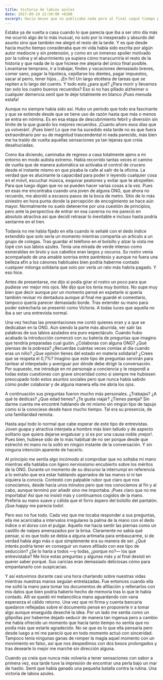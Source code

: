 ```yaml
---
title: Victoria de labios azules 
date: 2017-09-19 22:59:00 +0100
excerpt: Hacía meses que no publicaba nada pero al final saqué tiempo para escribir este relato, basado muy libremente en una experiencia personal.
---
```

Estaba ya de vuelta a casa cuando lo que parecía que iba a ser otro día más me ocurrió algo de lo más inusual, no solo por lo inesperado y absurdo del asunto sino que también me alegró el resto de la tarde. Y es que desde hacía mucho tiempo consideraba que mi vida había sido escrita por algún autor mediocre y sin pretensión, y como en un inmenso spoiler motivado por la rutina y el aburrimiento ya supiera cómo transcurriría el resto de la historia y que nada de lo que hiciese me alejaría del único final posible. Levantarse temprano, ir a trabajar, findes y vacaciones demasiado breves, comer sano, pagar la hipoteca, cepillarse los dientes, pagar impuestos, sacar al perro, tener hijos… ¡En fin! Un largo etcétera de tareas que se repiten a lo largo del cuento. Y todo esto ¿para qué? ¿Para morir y llevarnos tan solo los cuatro buenos recuerdos? Eso si no has pillado alzheimer o cualquier demencia senil que te deje totalmente en blanco ¡Pues menuda estafa!

Aunque no siempre había sido así. Hubo un periodo que todo era fascinante y que se extiende desde que se tiene uso de razón hasta que más o menos se entra en nómina. Es en esa etapa de descubrimiento febril y diversión sin límite de la que guardo los mejores recuerdos. ¡Cuanto añoro esos días que ya volverán!. ¡Pues bien! Lo que me ha sucedido esta tarde no es que fuera extraordinario por su de magnitud trascendental ni nada parecido, más bien me ha traído de vuelta aquellas sensaciones ya tan lejanas que creía desahuciadas.

Como iba diciendo, caminaba de regreso a casa totalmente ajeno a mi entorno en modo autista extremo. Había recorrido tantas veces el camino de vuelta que de manera automática se activaba el control de crucero desde el instante mismo en que pisaba la calle al salir de la oficina. La verdad que es alucinante la capacidad para poder ir leyendo cualquier cosa en el móvil, escuchar música, esquivar peatones y evitar que te atropellen. Para que luego digan que no se pueden hacer varias cosas a la vez. Pues en esas me encontraba cuando una joven de alguna ONG, que ahora no recuerdo, me abordó a escasos pasos de la boca de metro. Sitio de lo más siniestro en hora punta donde la percepción de encogimiento se hace aún mayor. Normalmente no suelo detenerme por una cuestión de principios, pero ante la perspectiva de entrar en esa caverna no me pareció en absoluto atractiva así que decidí retrasar lo inevitable e incluso hasta podría sentarme en el tren.

Todavía no me había fijado en ella cuando le señalé con el dedo índice extendido que solo sería un momento mientras compartía un artículo a un grupo de colegas. Tras guardar el teléfono en el bolsillo y alzar la vista me topé con sus labios azules. Tenía una mirada de verde intenso como esmeraldas en bruto y sus cabellos eran largos y oscuros. Su rostro venía acompañado de una amable sonrisa entre paréntesis y aunque no fuera una belleza afín a los cánones habituales bien podría haberme contado cualquier milonga solidaria que solo por verla un rato más habría pagado. Y eso hice.

Antes de presentarse, me dijo si podía girar el rostro un poco para que pudiese ver mejor mis ojos. Me dijo que los tenía muy bonitos. No supe muy bien que decir aunque por un momento pensé en espetarle si quería también revisar mi dentadura aunque al final me guardé el comentario, tampoco quería parecer demasiado borde. Tras extender su mano para poder estrecharla se presentó como Victoria. A todas luces que aquella no iba a ser una entrevista normal.

Una vez hechas las presentaciones me contó quienes eran y a que se dedicaban en la ONG. Aún siendo la parte más aburrida, ver salir las palabras de sus labios azulados era puro espectáculo. Cuando hubo acabado la introducción comenzó con su batería de preguntas que imagino que tendría preparadas cual guión. ¿Colaboras con alguna ONG? ¿Qué piensas de la pobreza? ¿Recuerdas cuántas veces comías al día cuando eras un niño? ¿Que opinión tienes del estado en materia solidaria? ¿Crees que se respeta el 0,7%? Imagino que este tipo de preguntas servirán para tantear al interpelado y averiguar por dónde debe dirigir la conversación. Por supuesto, me introduje en mi personaje a conciencia y le respondí a todas estas cuestiones con grave sinceridad como si siempre me hubiesen preocupado todo estos asuntos sociales pero que nunca había sabido cómo poder colaborar y de alguna manera ella me abría los ojos.

A continuación sus preguntas fueron mucho más personales. ¿Trabajas? ¿A qué te dedicas? ¿Que edad tienes? ¿Te gusta viajar? ¿Tienes pareja? Sin darme cuenta me encontré hablando de mí mismo sin ningún tipo de tapujo como si la conociese desde hace mucho tiempo. Tal era su presencia, de una familiaridad remota.

Hasta aquí todo lo normal que cabe esperar de este tipo de entrevistas. Joven guapa y atractiva interpela a hombre más bien talludo y de aspecto solitario que quiera dejarse engatusar y si es por una causa noble ¡mejor!. Pues bien, hubiese sido de lo más habitual de no ser porque desde que estrechó mi mano no la soltó en ningún instante de la conversación. Y sin ninguna intención aparente de hacerlo.

Al principio me sentía algo incómodo al comprobar que no soltaba mi mano mientras ella hablaba con ligero nerviosismo encubierto sobre los méritos de la ONG. Durante un momento de su discurso la interrumpí en referencia a lo extraño que era estar hablando agarrados de las manos si ni tan siquiera la conocía. Contestó con palpable rubor que claro que nos conocíamos, desde hacía unos minutos pero que nos conocíamos al fin y al cabo, aunque terminó por añadir sino me importaba. ¡Pues claro que no me importaba! Así que no insistí más y continuamos cogidos de la mano. Prefería su mano suave y cálida que el forro áspero del bolsillo del pantalón. ¡Que _happy_ me parecía todo!.

Pero eso no fue todo. Cada vez que me tocaba responder a sus preguntas, ella me acariciaba a intervalos irregulares la palma de la mano con el dedo índice o el dorso con el pulgar. Aquello me hacía sentir las piernas como un castillo de naipes amenazados por la brisa. Claramente no sabía qué pensar, si es que todo se debía a alguna artimaña para embaucarme, si de verdad había algo más o que simplemente era su manera de ser. ¿Qué interés podría tener en conseguir un nuevo afiliado con ese tipo de seducción? ¿Se lo haría a todos —y todas, ¿porque no?— los que entrevistaba? Me hice estas preguntas y algunas más y al final desistí en querer saber porqué. Sus caricias eran demasiado deliciosas cómo para empantanarlo con suspicacias.

Y así estuvimos durante casi una hora charlando sobre nuestras vidas mientras nuestras manos seguían entrelazadas. Fue entonces cuando ella me soltó la mano para tomar los documentos de afiliación y rellenarlos con mis datos que bien podría haberlo hecho de memoria tras lo que le había contado. Allí se quedó mí melancólica mano aguardando con vana esperanza el cálido retorno. Una vez que mi firma y cuenta bancaria quedaron reflejadas sobre el documento pensé en proponerle ir a tomar algo aunque enseguida deseché la idea. Por un lado me sentía como un gilipollas por haberme dejado seducir de manera tan ingenua pero a cambio me había ofrecido un momento que hacía tanto tiempo no sentía que no podía más que estarle agradecido. No se que es lo que ella pensaría pero desde luego a mí me pareció que en todo momento actuó con sinceridad. Tampoco tenía ningunas ganas de romper la magia aquel momento con un movimiento en falso, así que nos despedimos con dos besos prolongados y tras desearle lo mejor me marché sin dirección alguna.

Cuando ya creía que nunca más volvería a tener sensaciones con sabor a primera vez, esa tarde tuve la impresión de encontrar una perla bajo un mar de hastío. Sentí que había ganado una pequeña batalla contra la rutina. Una victoria de labios azules.